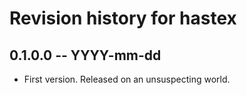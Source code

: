 # Revision history for hastex

## 0.1.0.0 -- YYYY-mm-dd

* First version. Released on an unsuspecting world.
